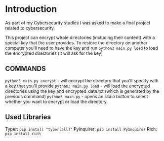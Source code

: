 # Introduction
As part of my Cybersecurity studies I was asked to make a final project related to cybersecurity.

This project can encrypt whole directories (including their content) with a special key that the user provides. To restore the directory on another computer you'll need to have the key and run `python3 main.py load` to load the encrypted directories (it will ask for the key)

## COMMANDS
`python3 main.py encrypt` - will encrypt the directory that you'll specify with a key that you'll provide
`python3 main.py load` - will load the encrypted directories using the key and encrypted_data.txt (which is generated by the previous command)
`python3 main.py` - opens an radio button to select whether you want to encrypt or load the directory.

## Used Libraries
Typer: `pip install "typer[all]"`
PyInquirer: `pip install PyInquirer`
Rich: `pip install rich`